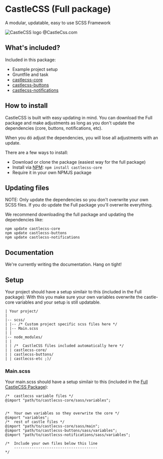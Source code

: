 # CastleCSS (Full package)
A modular, updatable, easy to use SCSS Framework

![CastleCSS logo @CastleCss.com](https://www.doordarius.nl/castlecss-logo-250.png)

## What's included?
Included in this package:
- Example project setup
- Gruntfile and task
- [castlecss-core](https://github.com/CastleCSS/castlecss-core)
- [castlecss-buttons](https://github.com/CastleCSS/castlecss-buttons)
- [castlecss-notifications](https://github.com/CastleCSS/castlecss-notifications)

## How to install
CastleCSS is built with easy updating in mind.
You can download the Full package and make adjustments as long as you don't update the dependencies (core, buttons, notifications, etc).

When you dó adjust the dependencies, you will lose all adjustments with an update.

There are a few ways to install:

- Download or clone the package (easiest way for the full package)
- Install via [NPM](https://www.npmjs.com/): ```npm install castlecss-core```
- Require it in your own NPMJS package

## Updating files

NOTE: Only update the dependencies so you don't overwrite your own SCSS files. If you do update the Full package you'll overwrite everything. 

We recommend downloading the full package and updating the dependencies like:
```
npm update castlecss-core
npm update castlecss-buttons
npm update castlecss-notifications
```

## Documentation
We're currently writing the documentation. Hang on tight!

## Setup
Your project should have a setup similair to this (included in the Full package):
With this you make sure your own variables overwrite the castle-core variables and your setup is still updatable.

```
| Your project/
|
|-- scss/ 
| |-- /* Custom project specific scss files here */
| |-- Main.scss
| |
|-- node_modules/
| | 
| | /*	CastleCSS files included automatically here */
| | castlecss-core/
| | castlecss-buttons/
| | castlecss-etc ;)/
```

### Main.scss
Your main.scss should have a setup similair to this (included in the [Full CastleCSS Package](https://github.com/CastleCSS/castlecss)):

```
/*  castlecss variable files */
@import "path/to/castlecss-core/sass/variables";


/*  Your own variables so they overwrite the core */
@import "variables";
/*  rest of castle files */
@import "path/to/castlecss-core/sass/main";
@import "path/to/castlecss-buttons/sass/variables";
@import "path/to/castlecss-notifications/sass/variables";
 
/*  Include your own files below this line
    --------------------------------------
*/
```
